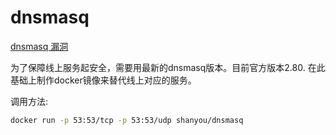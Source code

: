 dnsmasq
===

[dnsmasq 漏洞](https://www.anquanke.com/post/id/86976)

为了保障线上服务起安全，需要用最新的dnsmasq版本。目前官方版本2.80. 在此基础上制作docker镜像来替代线上对应的服务。

调用方法:
```bash
docker run -p 53:53/tcp -p 53:53/udp shanyou/dnsmasq
```